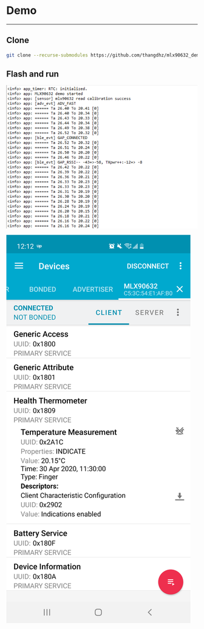 # Demo
-----------------

## Clone
```bash
git clone --recurse-submodules https://github.com/thangdhz/mlx90632_demo
```

## Flash and run

![](doc/Log.png)

![](doc/nRFConnect.png)  

